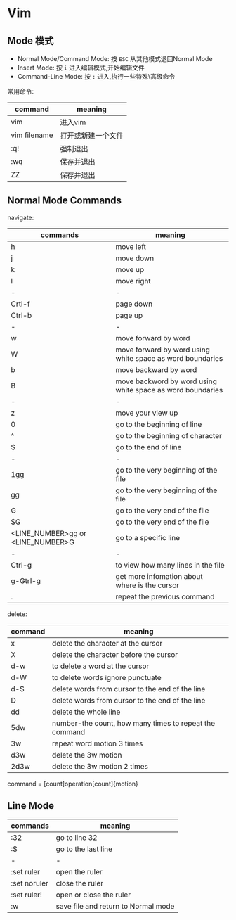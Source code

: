 Vim
===

Mode 模式
---

* Normal Mode/Command Mode: 按 `ESC` 从其他模式退回Normal Mode
* Insert Mode: 按 `i` 进入编辑模式,开始编辑文件
* Command-Line Mode: 按 `:` 进入,执行一些特殊\高级命令

常用命令:

command|meaning
-|-
vim|进入vim
vim filename|打开或新建一个文件
:q!|强制退出
:wq|保存并退出
ZZ|保存并退出

Normal Mode Commands
---

navigate:

commands|meaning
-|-
h|move left
j|move down
k|move up
l|move right
-|-
Crtl-f|page down
Ctrl-b|page up
-|-
w|move forward by word
W|move forward by word using white space as word boundaries
b|move backward by word
B|move backword by word using white space as word boundaries
-|-
z<ENTER>|move your view up
0|go to the beginning of line
^|go to the beginning of character
$|go to the end of line
-|-
1gg|go to the very beginning of the file
gg|go to the very beginning of the file
G|go to the very end of the file
$G|go to the very end of the file
<LINE_NUMBER>gg or <LINE_NUMBER>G|go to a specific line
-|-
Ctrl-g|to view how many lines in the file
g-Gtrl-g|get more infomation about where is the cursor
.|repeat the previous command

delete:

command|meaning
-|-
x|delete the character at the cursor
X|delete the character before the cursor
d-w|to delete a word at the cursor
d-W|to delete words ignore punctuate
d-$|delete words from cursor to the end of the line
D|delete words from cursor to the end of the line
dd|delete the whole line
5dw|number-the count, how many times to repeat the command
3w|repeat word motion 3 times
d3w|delete the 3w motion
2d3w|delete the 3w motion 2 times

command = [count]operation[count]{motion}


Line Mode
---

commands|meaning
-|-
:32<ENTER>|go to line 32
:$<ENTER>|go to the last line
-|-
:set ruler|open the ruler
:set noruler|close the ruler
:set ruler!|open or close the ruler
:w<ENTER>|save file and return to Normal mode

